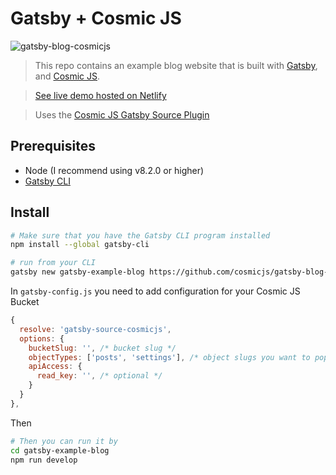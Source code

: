 # Gatsby + Cosmic JS

![gatsby-blog-cosmicjs](static/thumbnail.png "The index page of the starter blog")

> This repo contains an example blog website that is built with [Gatsby](https://www.gatsbyjs.org/), and [Cosmic JS](https://www.cosmicjs.com).

> [See live demo hosted on Netlify](https://gatsby-blog-cosmicjs.netlify.com/)

> Uses the [Cosmic JS Gatsby Source Plugin](https://www.npmjs.com/package/gatsby-source-cosmicjs)

## Prerequisites

- Node (I recommend using v8.2.0 or higher)
- [Gatsby CLI](https://www.gatsbyjs.org/docs/)

## Install

``` bash
# Make sure that you have the Gatsby CLI program installed
npm install --global gatsby-cli

# run from your CLI
gatsby new gatsby-example-blog https://github.com/cosmicjs/gatsby-blog-cosmicjs
```
In `gatsby-config.js` you need to add configuration for your Cosmic JS Bucket

``` javascript
{
  resolve: 'gatsby-source-cosmicjs',
  options: {
    bucketSlug: '', /* bucket slug */
    objectTypes: ['posts', 'settings'], /* object slugs you want to populate */
    apiAccess: {
      read_key: '', /* optional */
    }
  }
},
```

Then

``` bash
# Then you can run it by
cd gatsby-example-blog
npm run develop
```
